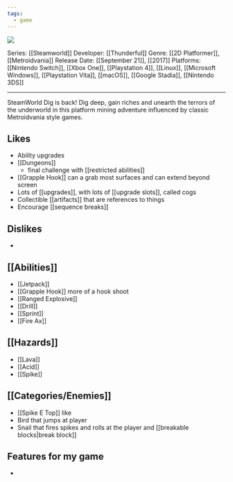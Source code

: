```yaml
---
tags:
  - game
---
```

<img src="https://cdn2.steamgriddb.com/thumb/18d52f8a4331512e362803475b81e819.jpg">

Series: [[Steamworld]]
Developer: [[Thunderful]]
Genre: [[2D Platformer]], [[Metroidvania]]
Release Date: [[September 21]], [[2017]]
Platforms: [[Nintendo Switch]], [[Xbox One]], [[Playstation 4]], [[Linux]], [[Microsoft Windows]], [[Playstation Vita]], [[macOS]], [[Google Stadia]], [[Nintendo 3DS]]

----

SteamWorld Dig is back! Dig deep, gain riches and unearth the terrors of the underworld in this platform mining adventure influenced by classic Metroidvania style games.

## Likes
* Ability upgrades
* [[Dungeons]]
	* final challenge with [[restricted abilities]]
* [[Grapple Hook]] can a grab most surfaces and can extend beyond screen
* Lots of [[upgrades]], with lots of [[upgrade slots]], called cogs
* Collectible [[artifacts]] that are references to things
* Encourage [[sequence breaks]]

## Dislikes
* 

## [[Abilities]]
* [[Jetpack]]
* [[Grapple Hook]] more of a hook shoot
* [[Ranged Explosive]]
* [[Drill]]
* [[Sprint]]
* [[Fire Ax]]

## [[Hazards]]
* [[Lava]]
* [[Acid]]
* [[Spike]]

## [[Categories/Enemies]]
* [[Spike E Top]] like
* Bird that jumps at player
* Snail that fires spikes and rolls at the player and [[breakable blocks|break block]]
## Features for my game
* 